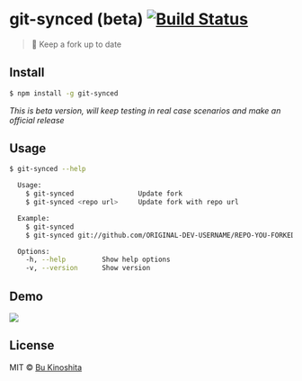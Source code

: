 # git-synced (beta) [![Build Status](https://travis-ci.org/bukinoshita/git-synced.svg?branch=master)](https://travis-ci.org/bukinoshita/git-synced)

> :wind_chime: Keep a fork up to date

## Install
```bash
$ npm install -g git-synced
```

_This is beta version, will keep testing in real case scenarios and make an official release_

## Usage
```bash
$ git-synced --help

  Usage:
    $ git-synced                Update fork
    $ git-synced <repo url>     Update fork with repo url

  Example:
    $ git-synced
    $ git-synced git://github.com/ORIGINAL-DEV-USERNAME/REPO-YOU-FORKED-FROM.git

  Options:
    -h, --help         Show help options
    -v, --version      Show version
```

## Demo

<img src="https://cldup.com/OVqqOgkAlW.gif"/>

## License

MIT © [Bu Kinoshita](https://bukinoshita.io)
